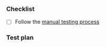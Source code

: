 ### Checklist

- [ ] Follow the [manual testing process](https://github.com/sourcegraph/deploy-sourcegraph-helm/blob/main/TEST.md)

### Test plan

<!--
  As part of SOC2/GN-104 and SOC2/GN-105 requirements, all pull requests are REQUIRED to
  provide a "test plan". A test plan is a loose explanation of what you have done or
  implemented to test this, as outlined in our Testing principles and guidelines:
  https://docs.sourcegraph.com/dev/background-information/testing_principles
  Write your test plan here after the "Test plan" header.
-->
